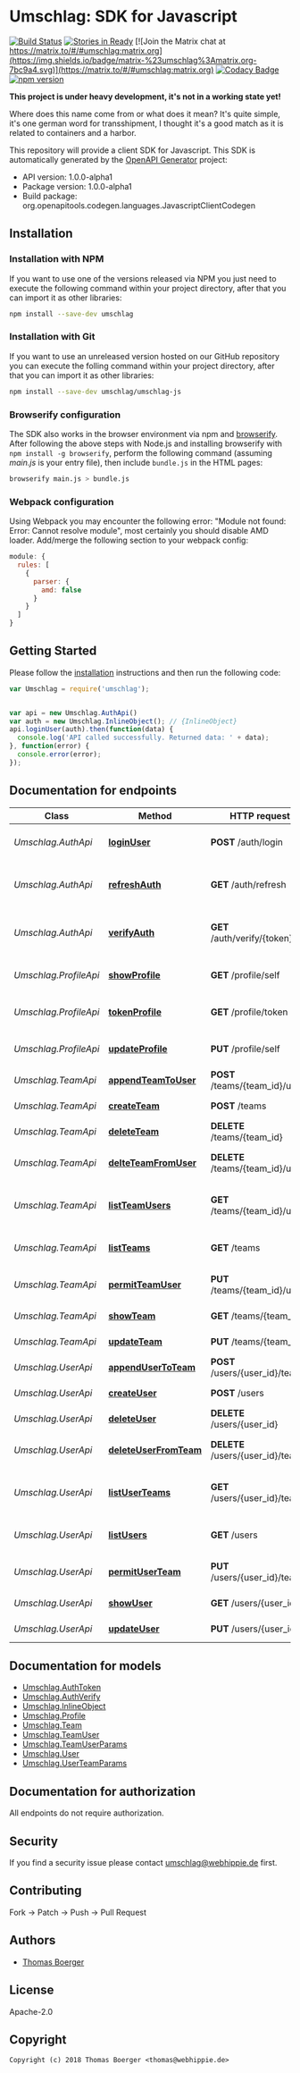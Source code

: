 # Umschlag: SDK for Javascript

[![Build Status](http://cloud.drone.io/api/badges/umschlag/umschlag-js/status.svg)](http://cloud.drone.io/umschlag/umschlag-js)
[![Stories in Ready](https://badge.waffle.io/umschlag/umschlag-api.svg?label=ready&title=Ready)](http://waffle.io/umschlag/umschlag-api)
[![Join the Matrix chat at https://matrix.to/#/#umschlag:matrix.org](https://img.shields.io/badge/matrix-%23umschlag%3Amatrix.org-7bc9a4.svg)](https://matrix.to/#/#umschlag:matrix.org)
[![Codacy Badge](https://api.codacy.com/project/badge/Grade/293da19a42a449e5a1236808324cc6a2)](https://www.codacy.com/app/umschlag/umschlag-js?utm_source=github.com&amp;utm_medium=referral&amp;utm_content=umschlag/umschlag-js&amp;utm_campaign=Badge_Grade)
[![npm version](https://badge.fury.io/js/umschlag.svg)](https://badge.fury.io/js/umschlag)

**This project is under heavy development, it's not in a working state yet!**

Where does this name come from or what does it mean? It's quite simple, it's one german word for transshipment, I thought it's a good match as it is related to containers and a harbor.

This repository will provide a client SDK for Javascript. This SDK is automatically generated by the [OpenAPI Generator](https://openapi-generator.tech) project:

- API version: 1.0.0-alpha1
- Package version: 1.0.0-alpha1
- Build package: org.openapitools.codegen.languages.JavascriptClientCodegen


## Installation


### Installation with NPM

If you want to use one of the versions released via NPM you just need to execute the following command within your project directory, after that you can import it as other libraries:

```bash
npm install --save-dev umschlag
```


### Installation with Git

If you want to use an unreleased version hosted on our GitHub repository you can execute the folling command within your project directory, after that you can import it as other libraries:

```bash
npm install --save-dev umschlag/umschlag-js
```


### Browserify configuration

The SDK also works in the browser environment via npm and [browserify](http://browserify.org/). After following the above steps with Node.js and installing browserify with `npm install -g browserify`, perform the following command (assuming *main.js* is your entry file), then include `bundle.js` in the HTML pages:

```bash
browserify main.js > bundle.js
```


### Webpack configuration

Using Webpack you may encounter the following error: "Module not found: Error: Cannot resolve module", most certainly you should disable AMD loader. Add/merge the following section to your webpack config:

```javascript
module: {
  rules: [
    {
      parser: {
        amd: false
      }
    }
  ]
}
```


## Getting Started

Please follow the [installation](#installation) instructions and then run the following code:

```javascript
var Umschlag = require('umschlag');


var api = new Umschlag.AuthApi()
var auth = new Umschlag.InlineObject(); // {InlineObject} 
api.loginUser(auth).then(function(data) {
  console.log('API called successfully. Returned data: ' + data);
}, function(error) {
  console.error(error);
});


```

## Documentation for endpoints

Class | Method | HTTP request | Description
------------ | ------------- | ------------- | -------------
*Umschlag.AuthApi* | [**loginUser**](docs/AuthApi.md#loginUser) | **POST** /auth/login | Authenticate an user by credentials
*Umschlag.AuthApi* | [**refreshAuth**](docs/AuthApi.md#refreshAuth) | **GET** /auth/refresh | Refresh an auth token before it expires
*Umschlag.AuthApi* | [**verifyAuth**](docs/AuthApi.md#verifyAuth) | **GET** /auth/verify/{token} | Verify validity for an authentication token
*Umschlag.ProfileApi* | [**showProfile**](docs/ProfileApi.md#showProfile) | **GET** /profile/self | Retrieve an unlimited auth token
*Umschlag.ProfileApi* | [**tokenProfile**](docs/ProfileApi.md#tokenProfile) | **GET** /profile/token | Retrieve an unlimited auth token
*Umschlag.ProfileApi* | [**updateProfile**](docs/ProfileApi.md#updateProfile) | **PUT** /profile/self | Retrieve an unlimited auth token
*Umschlag.TeamApi* | [**appendTeamToUser**](docs/TeamApi.md#appendTeamToUser) | **POST** /teams/{team_id}/users | Assign a user to team
*Umschlag.TeamApi* | [**createTeam**](docs/TeamApi.md#createTeam) | **POST** /teams | Create a new team
*Umschlag.TeamApi* | [**deleteTeam**](docs/TeamApi.md#deleteTeam) | **DELETE** /teams/{team_id} | Delete a specific team
*Umschlag.TeamApi* | [**delteTeamFromUser**](docs/TeamApi.md#delteTeamFromUser) | **DELETE** /teams/{team_id}/users | Remove a user from team
*Umschlag.TeamApi* | [**listTeamUsers**](docs/TeamApi.md#listTeamUsers) | **GET** /teams/{team_id}/users | Fetch all users assigned to team
*Umschlag.TeamApi* | [**listTeams**](docs/TeamApi.md#listTeams) | **GET** /teams | Fetch all available teams
*Umschlag.TeamApi* | [**permitTeamUser**](docs/TeamApi.md#permitTeamUser) | **PUT** /teams/{team_id}/users | Update user perms for team
*Umschlag.TeamApi* | [**showTeam**](docs/TeamApi.md#showTeam) | **GET** /teams/{team_id} | Fetch a specific team
*Umschlag.TeamApi* | [**updateTeam**](docs/TeamApi.md#updateTeam) | **PUT** /teams/{team_id} | Update a specific team
*Umschlag.UserApi* | [**appendUserToTeam**](docs/UserApi.md#appendUserToTeam) | **POST** /users/{user_id}/teams | Assign a team to user
*Umschlag.UserApi* | [**createUser**](docs/UserApi.md#createUser) | **POST** /users | Create a new user
*Umschlag.UserApi* | [**deleteUser**](docs/UserApi.md#deleteUser) | **DELETE** /users/{user_id} | Delete a specific user
*Umschlag.UserApi* | [**deleteUserFromTeam**](docs/UserApi.md#deleteUserFromTeam) | **DELETE** /users/{user_id}/teams | Remove a team from user
*Umschlag.UserApi* | [**listUserTeams**](docs/UserApi.md#listUserTeams) | **GET** /users/{user_id}/teams | Fetch all teams assigned to user
*Umschlag.UserApi* | [**listUsers**](docs/UserApi.md#listUsers) | **GET** /users | Fetch all available users
*Umschlag.UserApi* | [**permitUserTeam**](docs/UserApi.md#permitUserTeam) | **PUT** /users/{user_id}/teams | Update team perms for user
*Umschlag.UserApi* | [**showUser**](docs/UserApi.md#showUser) | **GET** /users/{user_id} | Fetch a specific user
*Umschlag.UserApi* | [**updateUser**](docs/UserApi.md#updateUser) | **PUT** /users/{user_id} | Update a specific user


## Documentation for models

 - [Umschlag.AuthToken](docs/AuthToken.md)
 - [Umschlag.AuthVerify](docs/AuthVerify.md)
 - [Umschlag.InlineObject](docs/InlineObject.md)
 - [Umschlag.Profile](docs/Profile.md)
 - [Umschlag.Team](docs/Team.md)
 - [Umschlag.TeamUser](docs/TeamUser.md)
 - [Umschlag.TeamUserParams](docs/TeamUserParams.md)
 - [Umschlag.User](docs/User.md)
 - [Umschlag.UserTeamParams](docs/UserTeamParams.md)


## Documentation for authorization

All endpoints do not require authorization.


## Security

If you find a security issue please contact umschlag@webhippie.de first.


## Contributing

Fork -> Patch -> Push -> Pull Request


## Authors

* [Thomas Boerger](https://github.com/tboerger)


## License

Apache-2.0


## Copyright

```
Copyright (c) 2018 Thomas Boerger <thomas@webhippie.de>
```
